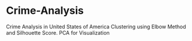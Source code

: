 # Crime-Analysis
Crime Analysis in United States of America 
Clustering using Elbow Method and Silhouette Score.
PCA for Visualization
